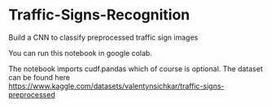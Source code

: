 # Traffic-Signs-Recognition
Build a CNN to classify preprocessed traffic sign images 

You can run this notebook in google colab.

The notebook imports cudf.pandas which of course is optional. The dataset can be found here https://www.kaggle.com/datasets/valentynsichkar/traffic-signs-preprocessed
